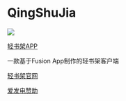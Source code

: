 # QingShuJia
[![](https://img.shields.io/github/downloads/cyb233/QingShuJia/total.svg)](https://github.com/cyb233/QingShuJia/releases)

[轻书架APP](https://github.com/cyb233/QingShuJia/releases/latest)

一款基于Fusion App制作的轻书架客户端

[轻书架官网](https://www.acgdmzy.com)

[爱发电赞助](https://afdian.net/@Schwi)

